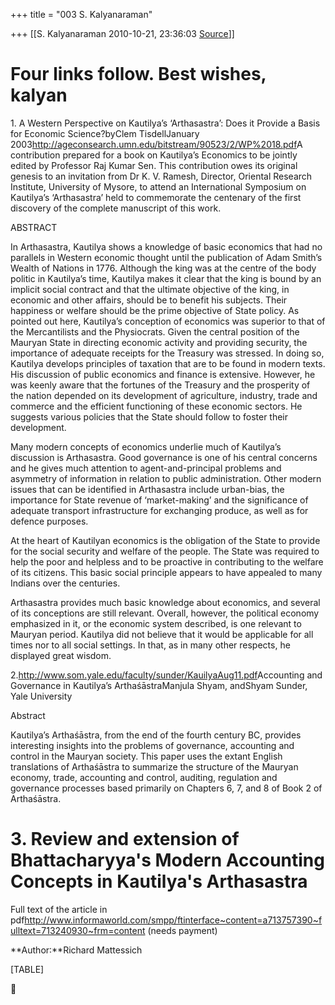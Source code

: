 +++
title = "003 S. Kalyanaraman"

+++
[[S. Kalyanaraman	2010-10-21, 23:36:03 [Source](https://groups.google.com/g/bvparishat/c/0SmglY7Eerg)]]



# Four links follow. Best wishes, kalyan

1\. A Western Perspective on Kautilya’s ‘Arthasastra’: Does it Provide a Basis for Economic Science?byClem TisdellJanuary 2003<http://ageconsearch.umn.edu/bitstream/90523/2/WP%2018.pdf>A contribution prepared for a book on Kautilya’s Economics to be jointly edited by Professor Raj Kumar Sen. This contribution owes its original genesis to an invitation from Dr K. V. Ramesh, Director, Oriental Research Institute, University of Mysore, to attend an International Symposium on Kautilya’s ‘Arthasastra’ held to commemorate the centenary of the first discovery of the complete manuscript of this work.

  

ABSTRACT

In Arthasastra, Kautilya shows a knowledge of basic economics that had no parallels in Western economic thought until the publication of Adam Smith’s Wealth of Nations in 1776. Although the king was at the centre of the body politic in Kautilya’s time, Kautilya makes it clear that the king is bound by an implicit social contract and that the ultimate objective of the king, in economic and other affairs, should be to benefit his subjects. Their happiness or welfare should be the prime objective of State policy. As pointed out here, Kautilya’s conception of economics was superior to that of the Mercantilists and the Physiocrats. Given the central position of the Mauryan State in directing economic activity and providing security, the importance of adequate receipts for the Treasury was stressed. In doing so, Kautilya develops principles of taxation that are to be found in modern texts. His discussion of public economics and finance is extensive. However, he was keenly aware that the fortunes of the Treasury and the prosperity of the nation depended on its development of agriculture, industry, trade and commerce and the efficient functioning of these economic sectors. He suggests various policies that the State should follow to foster their development.

Many modern concepts of economics underlie much of Kautilya’s discussion is Arthasastra. Good governance is one of his central concerns and he gives much attention to agent-and-principal problems and asymmetry of information in relation to public administration. Other modern issues that can be identified in Arthasastra include urban-bias, the importance for State revenue of ‘market-making’ and the significance of adequate transport infrastructure for exchanging produce, as well as for defence purposes.

At the heart of Kautilyan economics is the obligation of the State to provide for the social security and welfare of the people. The State was required to help the poor and helpless and to be proactive in contributing to the welfare of its citizens. This basic social principle appears to have appealed to many Indians over the centuries.

Arthasastra provides much basic knowledge about economics, and several of its conceptions are still relevant. Overall, however, the political economy emphasized in it, or the economic system described, is one relevant to Mauryan period. Kautilya did not believe that it would be applicable for all times nor to all social settings. In that, as in many other respects, he displayed great wisdom.

  

2.<http://www.som.yale.edu/faculty/sunder/KauilyaAug11.pdf>Accounting and Governance in Kautilya’s ArthaśāstraManjula Shyam, andShyam Sunder, Yale University

  

Abstract

Kautilya’s Arthaśāstra, from the end of the fourth century BC, provides interesting insights into the problems of governance, accounting and control in the Mauryan society. This paper uses the extant English translations of Arthaśāstra to summarize the structure of the Mauryan economy, trade, accounting and control, auditing, regulation and governance processes based primarily on Chapters 6, 7, and 8 of Book 2 of Arthaśāstra.

# 3. Review and extension of Bhattacharyya's Modern Accounting Concepts in Kautilya's Arthasastra

Full text of the article in pdf<http://www.informaworld.com/smpp/ftinterface~content=a713757390~fulltext=713240930~frm=content> (needs payment)

  

**Author:**Richard Mattessich

  

[TABLE]



